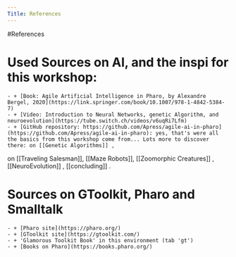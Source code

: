 ```yaml
---
Title: References
---
```

#References

# Used Sources on AI, and the inspi for this workshop:
    - + [Book: Agile Artificial Intelligence in Pharo, by Alexandre Bergel, 2020](https://link.springer.com/book/10.1007/978-1-4842-5384-7)
    - + [Video: Introduction to Neural Networks, genetic Algorithm, and neuroevolution](https://tube.switch.ch/videos/v6uqRi7Lfm)
    - + [GitHub repository: https://github.com/Apress/agile-ai-in-pharo](https://github.com/Apress/agile-ai-in-pharo): yes, that's were all the basics from this workshop come from... Lots more to discover there: on [[Genetic Algorithms]] ,  
on [[Traveling Salesman]], [[Maze Robots]],  [[Zoomorphic Creatures]] ,  [[NeuroEvolution]] , [[concluding]] .
# Sources on GToolkit, Pharo and Smalltalk
    - + [Pharo site](https://pharo.org/)
    - + [GToolkit site](https://gtoolkit.com/)
    - + 'Glamorous Toolkit Book' in this environment (tab 'gt')
    - + [Books on Pharo](https://books.pharo.org/)



